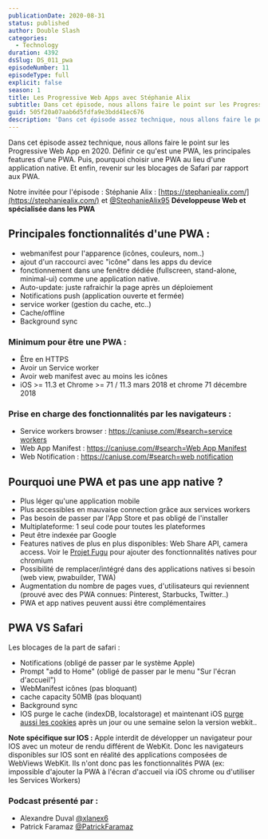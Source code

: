 ```yaml
---
publicationDate: 2020-08-31
status: published
author: Double Slash
categories:
  - Technology
duration: 4392
dsSlug: DS_011_pwa
episodeNumber: 11
episodeType: full
explicit: false
season: 1
title: Les Progressive Web Apps avec Stéphanie Alix
subtitle: Dans cet épisode, nous allons faire le point sur les Progressive Web App en 2020. Définir ce qu'est une PWA, les principales features d'une PWA. Pourquoi choisir une PWA au lieu d'une application native. Et revenir sur les blocages de Safari par rapport aux PWA.
guid: 505f20a07aab6d5fdfa9e3bdd41ec676
description: 'Dans cet épisode assez technique, nous allons faire le point sur les Progressive Web App en 2020. Définir ce qu''est une PWA, les principales features d''une PWA. Puis, pourquoi choisir une PWA au lieu d''une application native. Et enfin, revenir sur les blocages de Safari par rapport aux PWA. Notre invitée pour l''épisode : Stéphanie Alix : https://stephaniealix.com/ et @StephanieAlix95 Développeuse Web et spécialisée dans les PWA Principales fonctionnalités d''une PWA : webmanifest pour l''apparence (icônes, couleurs, nom..) ajout d''un raccourci avec "icône" dans les apps du device fonctionnement dans une fenêtre dédiée (fullscreen, stand-alone, minimal-ui) comme une application native. Auto-update: juste rafraichir la page après un déploiement Notifications push (application ouverte et fermée) service worker (gestion du cache, etc..) Cache/offline Background sync Minimum pour être une PWA : Être en HTTPS Avoir un Service worker Avoir web manifest avec au moins les icônes iOS >= 11.3 et Chrome >= 71 / 11.3 mars 2018 et chrome 71 décembre 2018 Prise en charge des fonctionnalités par les navigateurs : Service workers browser : https://caniuse.com/#search=service workers Web App Manifest : https://caniuse.com/#search=Web App Manifest Web Notification : https://caniuse.com/#search=web notification Pourquoi une PWA et pas une app native ? Plus léger qu''une application mobile Plus accessibles en mauvaise connection grâce aux services workers Pas besoin de passer par l''App Store et pas obligé de l''installer Multiplateforme: 1 seul code pour toutes les plateformes Peut être indexée par Google Features natives de plus en plus disponibles: Web Share API, camera access. Voir le Projet Fugu pour ajouter des fonctionnalités natives pour chromium Possibilité de remplacer/intégré dans des applications natives si besoin (web view, pwabuilder, TWA) Augmentation du nombre de pages vues, d''utilisateurs qui reviennent (prouvé avec des PWA connues: Pinterest, Starbucks, Twitter..) PWA et app natives peuvent aussi être complémentaires PWA VS Safari Les blocages de la part de safari : Notifications (obligé de passer par le système Apple) Prompt "add to Home" (obligé de passer par le menu "Sur l''écran d''accueil") WebManifest icônes (pas bloquant) cache capacity 50MB (pas bloquant) Background sync IOS purge le cache (indexDB, localstorage) et maintenant iOS purge aussi les cookies après un jour ou une semaine selon la version webkit.. Note spécifique sur IOS : Apple interdit de développer un navigateur pour IOS avec un moteur de rendu différent de WebKit. Donc les navigateurs disponibles sur IOS sont en réalité des applications composées de WebViews WebKit. Ils n''ont donc pas les fonctionnalités PWA (ex: impossible d''ajouter la PWA à l''écran d''accueil via iOS chrome ou d''utiliser les Services Workers) Podcast présenté par : Alexandre Duval @xlanex6 Patrick Faramaz @PatrickFaramaz'
---
```


Dans cet épisode assez technique, nous allons faire le point sur les Progressive Web App en 2020. Définir ce qu'est une PWA, les principales features d'une PWA. Puis, pourquoi choisir une PWA au lieu d'une application native. Et enfin, revenir sur les blocages de Safari par rapport aux PWA.

Notre invitée pour l'épisode :
Stéphanie Alix : [https://stephaniealix.com/](https://stephaniealix.com/) et [@StephanieAlix95](https://twitter.com/StephanieAlix95)
**Développeuse Web et spécialisée dans les PWA**

## Principales fonctionnalités d'une PWA :

- webmanifest pour l'apparence (icônes, couleurs, nom..)
- ajout d'un raccourci avec "icône" dans les apps du device
- fonctionnement dans une fenêtre dédiée (fullscreen, stand-alone, minimal-ui) comme une application native.
- Auto-update: juste rafraichir la page après un déploiement
- Notifications push (application ouverte et fermée)
- service worker (gestion du cache, etc..)
- Cache/offline
- Background sync

### Minimum pour être une PWA :

- Être en HTTPS
- Avoir un Service worker
- Avoir web manifest avec au moins les icônes
- iOS >= 11.3 et Chrome >= 71 / 11.3 mars 2018 et chrome 71 décembre 2018

### Prise en charge des fonctionnalités par les navigateurs :

- Service workers browser : [https://caniuse.com/#search=service workers](https://caniuse.com/#search=service%20workers)
- Web App Manifest : [https://caniuse.com/#search=Web App Manifest](https://caniuse.com/#search=Web%20App%20Manifest)
- Web Notification : [https://caniuse.com/#search=web notification](https://caniuse.com/#search=web%20notification)

## Pourquoi une PWA et pas une app native ?

- Plus léger qu'une application mobile
- Plus accessibles en mauvaise connection grâce aux services workers
- Pas besoin de passer par l'App Store et pas obligé de l'installer
- Multiplateforme: 1 seul code pour toutes les plateformes
- Peut être indexée par Google
- Features natives de plus en plus disponibles: Web Share API, camera access. Voir le [Projet Fugu](https://web.dev/fugu-status/) pour ajouter des fonctionnalités natives pour chromium
- Possibilité de remplacer/intégré dans des applications natives si besoin (web view, pwabuilder, TWA)
- Augmentation du nombre de pages vues, d'utilisateurs qui reviennent (prouvé avec des PWA connues: Pinterest, Starbucks, Twitter..)
- PWA et app natives peuvent aussi être complémentaires

## PWA VS Safari

Les blocages de la part de safari :

- Notifications (obligé de passer par le système Apple)
- Prompt "add to Home" (obligé de passer par le menu "Sur l'écran d'accueil")
- WebManifest icônes (pas bloquant)
- cache capacity 50MB (pas bloquant)
- Background sync
- IOS purge le cache (indexDB, localstorage) et maintenant iOS [purge aussi les cookies](https://tracedock.com/blog/2019/11/29/24hours-cookies-impact/) après un jour ou une semaine selon la version webkit..

**Note spécifique sur IOS :**
Apple interdit de développer un navigateur pour IOS avec un moteur de rendu différent de WebKit. Donc les navigateurs disponibles sur IOS sont en réalité des applications composées de WebViews WebKit.
Ils n'ont donc pas les fonctionnalités PWA (ex: impossible d'ajouter la PWA à l'écran d'accueil via iOS chrome ou d'utiliser les Services Workers)

### Podcast présenté par :

- Alexandre Duval [@xlanex6](https://twitter.com/xlanex6)
- Patrick Faramaz [@PatrickFaramaz](https://twitter.com/PatrickFaramaz)
